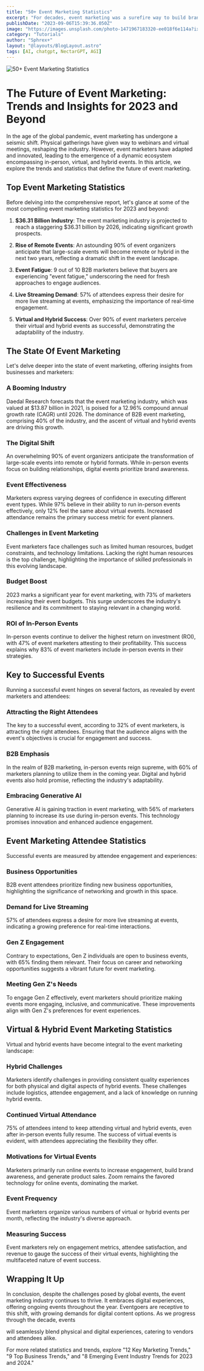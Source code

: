 ```yaml
---
title: "50+ Event Marketing Statistics"
excerpt: "For decades, event marketing was a surefire way to build brand awareness and secure new clients. Then a global pandemic came along and upended everything"
publishDate: "2023-09-06T15:39:36.050Z"
image: "https://images.unsplash.com/photo-1471967183320-ee018f6e114a?ixlib=rb-4.0.3&ixid=M3wxMjA3fDB8MHxwaG90by1wYWdlfHx8fGVufDB8fHx8fA%3D%3D&auto=format&fit=crop&w=1471&q=80"
category: "Tutorials"
author: "Sphrex+"
layout: "@layouts/BlogLayout.astro"
tags: [AI, chatgpt, NectarGPT, AGI]
---
```


<img src="https://images.unsplash.com/photo-1471967183320-ee018f6e114a?ixlib=rb-4.0.3&ixid=M3wxMjA3fDB8MHxwaG90by1wYWdlfHx8fGVufDB8fHx8fA%3D%3D&auto=format&fit=crop&w=1471&q=80" alt="50+ Event Marketing Statistics" />

<h1 id="the-future-of-event-marketing-trends-and-insights-for-2023-and-beyond-h1-">The Future of Event Marketing: Trends and Insights for 2023 and Beyond </h1>
<p>In the age of the global pandemic, event marketing has undergone a seismic shift. Physical gatherings have given way to webinars and virtual meetings, reshaping the industry. However, event marketers have adapted and innovated, leading to the emergence of a dynamic ecosystem encompassing in-person, virtual, and hybrid events. In this article, we explore the trends and statistics that define the future of event marketing. </p>
<h2 id="top-event-marketing-statistics-h3-">Top Event Marketing Statistics </h2>
<p>Before delving into the comprehensive report, let&#39;s glance at some of the most compelling event marketing statistics for 2023 and beyond:</p>
<ol>
<li><p><strong>$36.31 Billion Industry</strong>: The event marketing industry is projected to reach a staggering $36.31 billion by 2026, indicating significant growth prospects. </p>
</li>
<li><p><strong>Rise of Remote Events</strong>: An astounding 90% of event organizers anticipate that large-scale events will become remote or hybrid in the next two years, reflecting a dramatic shift in the event landscape. </p>
</li>
<li><p><strong>Event Fatigue</strong>: 9 out of 10 B2B marketers believe that buyers are experiencing &quot;event fatigue,&quot; underscoring the need for fresh approaches to engage audiences. </p>
</li>
<li><p><strong>Live Streaming Demand</strong>: 57% of attendees express their desire for more live streaming at events, emphasizing the importance of real-time engagement. </p>
</li>
<li><p><strong>Virtual and Hybrid Success</strong>: Over 90% of event marketers perceive their virtual and hybrid events as successful, demonstrating the adaptability of the industry. </p>
</li>
</ol>
<h2 id="the-state-of-event-marketing-h2-">The State Of Event Marketing </h2>
<p>Let&#39;s delve deeper into the state of event marketing, offering insights from businesses and marketers:</p>
<h3 id="a-booming-industry-h3-">A Booming Industry </h3>
<p>Daedal Research forecasts that the event marketing industry, which was valued at $13.87 billion in 2021, is poised for a 12.96% compound annual growth rate (CAGR) until 2026. The dominance of B2B event marketing, comprising 40% of the industry, and the ascent of virtual and hybrid events are driving this growth. </p>
<h3 id="the-digital-shift-h3-">The Digital Shift </h3>
<p>An overwhelming 90% of event organizers anticipate the transformation of large-scale events into remote or hybrid formats. While in-person events focus on building relationships, digital events prioritize brand awareness. </p>
<h3 id="event-effectiveness-h3-">Event Effectiveness </h3>
<p>Marketers express varying degrees of confidence in executing different event types. While 97% believe in their ability to run in-person events effectively, only 12% feel the same about virtual events. Increased attendance remains the primary success metric for event planners. </p>
<h3 id="challenges-in-event-marketing-h3-">Challenges in Event Marketing </h3>
<p>Event marketers face challenges such as limited human resources, budget constraints, and technology limitations. Lacking the right human resources is the top challenge, highlighting the importance of skilled professionals in this evolving landscape. </p>
<h3 id="budget-boost-h3-">Budget Boost </h3>
<p>2023 marks a significant year for event marketing, with 73% of marketers increasing their event budgets. This surge underscores the industry&#39;s resilience and its commitment to staying relevant in a changing world. </p>
<h3 id="roi-of-in-person-events-h3-">ROI of In-Person Events </h3>
<p>In-person events continue to deliver the highest return on investment (ROI), with 47% of event marketers attesting to their profitability. This success explains why 83% of event marketers include in-person events in their strategies. </p>
<h2 id="key-to-successful-events-h2-">Key to Successful Events </h2>
<p>Running a successful event hinges on several factors, as revealed by event marketers and attendees:</p>
<h3 id="attracting-the-right-attendees-h3-">Attracting the Right Attendees </h3>
<p>The key to a successful event, according to 32% of event marketers, is attracting the right attendees. Ensuring that the audience aligns with the event&#39;s objectives is crucial for engagement and success. </p>
<h3 id="b2b-emphasis-h3-">B2B Emphasis </h3>
<p>In the realm of B2B marketing, in-person events reign supreme, with 60% of marketers planning to utilize them in the coming year. Digital and hybrid events also hold promise, reflecting the industry&#39;s adaptability. </p>
<h3 id="embracing-generative-ai-h3-">Embracing Generative AI </h3>
<p>Generative AI is gaining traction in event marketing, with 56% of marketers planning to increase its use during in-person events. This technology promises innovation and enhanced audience engagement. </p>
<h2 id="event-marketing-attendee-statistics-h2-">Event Marketing Attendee Statistics </h2>
<p>Successful events are measured by attendee engagement and experiences:</p>
<h3 id="business-opportunities-h3-">Business Opportunities </h3>
<p>B2B event attendees prioritize finding new business opportunities, highlighting the significance of networking and growth in this space. </p>
<h3 id="demand-for-live-streaming-h3-">Demand for Live Streaming </h3>
<p>57% of attendees express a desire for more live streaming at events, indicating a growing preference for real-time interactions. </p>
<h3 id="gen-z-engagement-h3-">Gen Z Engagement </h3>
<p>Contrary to expectations, Gen Z individuals are open to business events, with 65% finding them relevant. Their focus on career and networking opportunities suggests a vibrant future for event marketing. </p>
<h3 id="meeting-gen-z-s-needs-h3-">Meeting Gen Z&#39;s Needs </h3>
<p>To engage Gen Z effectively, event marketers should prioritize making events more engaging, inclusive, and communicative. These improvements align with Gen Z&#39;s preferences for event experiences. </p>
<h2 id="virtual-hybrid-event-marketing-statistics-h2-">Virtual &amp; Hybrid Event Marketing Statistics </h2>
<p>Virtual and hybrid events have become integral to the event marketing landscape:</p>
<h3 id="hybrid-challenges-h3-">Hybrid Challenges </h3>
<p>Marketers identify challenges in providing consistent quality experiences for both physical and digital aspects of hybrid events. These challenges include logistics, attendee engagement, and a lack of knowledge on running hybrid events. </p>
<h3 id="continued-virtual-attendance-h3-">Continued Virtual Attendance </h3>
<p>75% of attendees intend to keep attending virtual and hybrid events, even after in-person events fully resume. The success of virtual events is evident, with attendees appreciating the flexibility they offer. </p>
<h3 id="motivations-for-virtual-events-h3-">Motivations for Virtual Events </h3>
<p>Marketers primarily run online events to increase engagement, build brand awareness, and generate product sales. Zoom remains the favored technology for online events, dominating the market. </p>
<h3 id="event-frequency-h3-">Event Frequency </h3>
<p>Event marketers organize various numbers of virtual or hybrid events per month, reflecting the industry&#39;s diverse approach. </p>
<h3 id="measuring-success-h3-">Measuring Success </h3>
<p>Event marketers rely on engagement metrics, attendee satisfaction, and revenue to gauge the success of their virtual events, highlighting the multifaceted nature of event success. </p>
<h2 id="wrapping-it-up-h2-">Wrapping It Up </h2>
<p>In conclusion, despite the challenges posed by global events, the event marketing industry continues to thrive. It embraces digital experiences, offering ongoing events throughout the year. Eventgoers are receptive to this shift, with growing demands for digital content options. As we progress through the decade, events</p>
<p> will seamlessly blend physical and digital experiences, catering to vendors and attendees alike. </p>
<p>For more related statistics and trends, explore &quot;12 Key Marketing Trends,&quot; &quot;9 Top Business Trends,&quot; and &quot;8 Emerging Event Industry Trends for 2023 and 2024.&quot;</p>